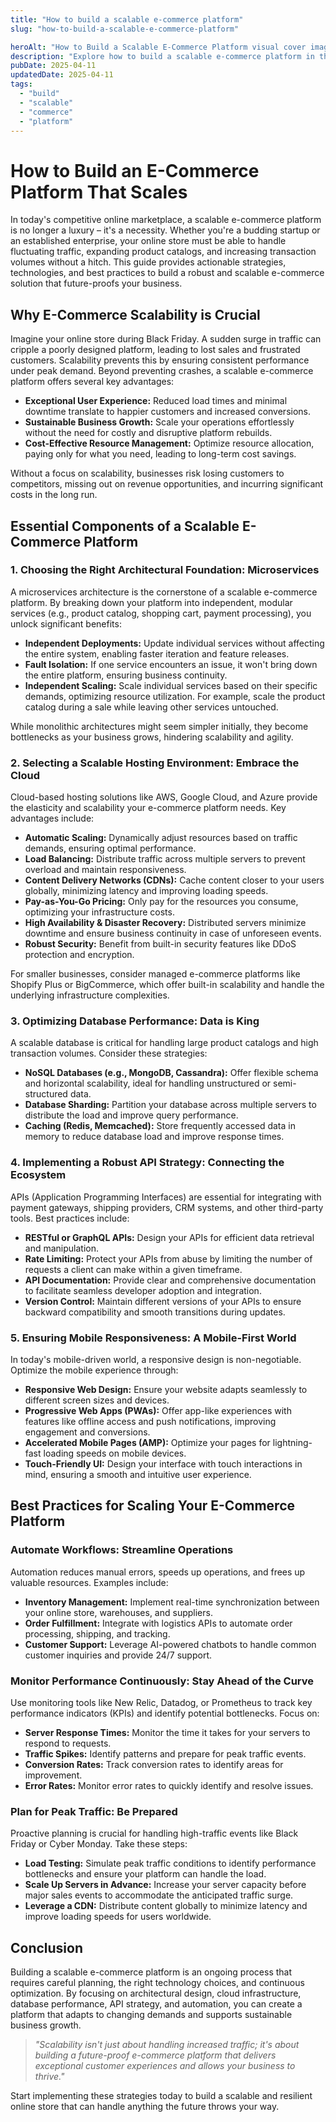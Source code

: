```yaml
---
title: "How to build a scalable e-commerce platform"
slug: "how-to-build-a-scalable-e-commerce-platform"

heroAlt: "How to Build a Scalable E-Commerce Platform visual cover image"
description: "Explore how to build a scalable e-commerce platform in this detailed guide, offering insights, strategies, and practical tips to enhance your understanding and application of the topic."
pubDate: 2025-04-11
updatedDate: 2025-04-11
tags:
  - "build"
  - "scalable"
  - "commerce"
  - "platform"
---
```


# How to Build an E-Commerce Platform That Scales

In today's competitive online marketplace, a scalable e-commerce platform is no longer a luxury – it's a necessity. Whether you're a budding startup or an established enterprise, your online store must be able to handle fluctuating traffic, expanding product catalogs, and increasing transaction volumes without a hitch. This guide provides actionable strategies, technologies, and best practices to build a robust and scalable e-commerce solution that future-proofs your business.

## Why E-Commerce Scalability is Crucial

Imagine your online store during Black Friday. A sudden surge in traffic can cripple a poorly designed platform, leading to lost sales and frustrated customers. Scalability prevents this by ensuring consistent performance under peak demand. Beyond preventing crashes, a scalable e-commerce platform offers several key advantages:

- **Exceptional User Experience:** Reduced load times and minimal downtime translate to happier customers and increased conversions.
- **Sustainable Business Growth:** Scale your operations effortlessly without the need for costly and disruptive platform rebuilds.
- **Cost-Effective Resource Management:** Optimize resource allocation, paying only for what you need, leading to long-term cost savings.

Without a focus on scalability, businesses risk losing customers to competitors, missing out on revenue opportunities, and incurring significant costs in the long run.

## Essential Components of a Scalable E-Commerce Platform

### 1. Choosing the Right Architectural Foundation: Microservices

A microservices architecture is the cornerstone of a scalable e-commerce platform. By breaking down your platform into independent, modular services (e.g., product catalog, shopping cart, payment processing), you unlock significant benefits:

- **Independent Deployments:** Update individual services without affecting the entire system, enabling faster iteration and feature releases.
- **Fault Isolation:** If one service encounters an issue, it won't bring down the entire platform, ensuring business continuity.
- **Independent Scaling:** Scale individual services based on their specific demands, optimizing resource utilization. For example, scale the product catalog during a sale while leaving other services untouched.

While monolithic architectures might seem simpler initially, they become bottlenecks as your business grows, hindering scalability and agility.

### 2. Selecting a Scalable Hosting Environment: Embrace the Cloud

Cloud-based hosting solutions like AWS, Google Cloud, and Azure provide the elasticity and scalability your e-commerce platform needs. Key advantages include:

- **Automatic Scaling:** Dynamically adjust resources based on traffic demands, ensuring optimal performance.
- **Load Balancing:** Distribute traffic across multiple servers to prevent overload and maintain responsiveness.
- **Content Delivery Networks (CDNs):** Cache content closer to your users globally, minimizing latency and improving loading speeds.
- **Pay-as-You-Go Pricing:** Only pay for the resources you consume, optimizing your infrastructure costs.
- **High Availability & Disaster Recovery:** Distributed servers minimize downtime and ensure business continuity in case of unforeseen events.
- **Robust Security:** Benefit from built-in security features like DDoS protection and encryption.

For smaller businesses, consider managed e-commerce platforms like Shopify Plus or BigCommerce, which offer built-in scalability and handle the underlying infrastructure complexities.

### 3. Optimizing Database Performance: Data is King

A scalable database is critical for handling large product catalogs and high transaction volumes. Consider these strategies:

- **NoSQL Databases (e.g., MongoDB, Cassandra):** Offer flexible schema and horizontal scalability, ideal for handling unstructured or semi-structured data.
- **Database Sharding:** Partition your database across multiple servers to distribute the load and improve query performance.
- **Caching (Redis, Memcached):** Store frequently accessed data in memory to reduce database load and improve response times.

### 4. Implementing a Robust API Strategy: Connecting the Ecosystem

APIs (Application Programming Interfaces) are essential for integrating with payment gateways, shipping providers, CRM systems, and other third-party tools. Best practices include:

- **RESTful or GraphQL APIs:** Design your APIs for efficient data retrieval and manipulation.
- **Rate Limiting:** Protect your APIs from abuse by limiting the number of requests a client can make within a given timeframe.
- **API Documentation:** Provide clear and comprehensive documentation to facilitate seamless developer adoption and integration.
- **Version Control:** Maintain different versions of your APIs to ensure backward compatibility and smooth transitions during updates.

### 5. Ensuring Mobile Responsiveness: A Mobile-First World

In today's mobile-driven world, a responsive design is non-negotiable. Optimize the mobile experience through:

- **Responsive Web Design:** Ensure your website adapts seamlessly to different screen sizes and devices.
- **Progressive Web Apps (PWAs):** Offer app-like experiences with features like offline access and push notifications, improving engagement and conversions.
- **Accelerated Mobile Pages (AMP):** Optimize your pages for lightning-fast loading speeds on mobile devices.
- **Touch-Friendly UI:** Design your interface with touch interactions in mind, ensuring a smooth and intuitive user experience.

## Best Practices for Scaling Your E-Commerce Platform

### Automate Workflows: Streamline Operations

Automation reduces manual errors, speeds up operations, and frees up valuable resources. Examples include:

- **Inventory Management:** Implement real-time synchronization between your online store, warehouses, and suppliers.
- **Order Fulfillment:** Integrate with logistics APIs to automate order processing, shipping, and tracking.
- **Customer Support:** Leverage AI-powered chatbots to handle common customer inquiries and provide 24/7 support.

### Monitor Performance Continuously: Stay Ahead of the Curve

Use monitoring tools like New Relic, Datadog, or Prometheus to track key performance indicators (KPIs) and identify potential bottlenecks. Focus on:

- **Server Response Times:** Monitor the time it takes for your servers to respond to requests.
- **Traffic Spikes:** Identify patterns and prepare for peak traffic events.
- **Conversion Rates:** Track conversion rates to identify areas for improvement.
- **Error Rates:** Monitor error rates to quickly identify and resolve issues.

### Plan for Peak Traffic: Be Prepared

Proactive planning is crucial for handling high-traffic events like Black Friday or Cyber Monday. Take these steps:

- **Load Testing:** Simulate peak traffic conditions to identify performance bottlenecks and ensure your platform can handle the load.
- **Scale Up Servers in Advance:** Increase your server capacity before major sales events to accommodate the anticipated traffic surge.
- **Leverage a CDN:** Distribute content globally to minimize latency and improve loading speeds for users worldwide.

## Conclusion

Building a scalable e-commerce platform is an ongoing process that requires careful planning, the right technology choices, and continuous optimization. By focusing on architectural design, cloud infrastructure, database performance, API strategy, and automation, you can create a platform that adapts to changing demands and supports sustainable business growth.

> _"Scalability isn't just about handling increased traffic; it's about building a future-proof e-commerce platform that delivers exceptional customer experiences and allows your business to thrive."_

Start implementing these strategies today to build a scalable and resilient online store that can handle anything the future throws your way.

